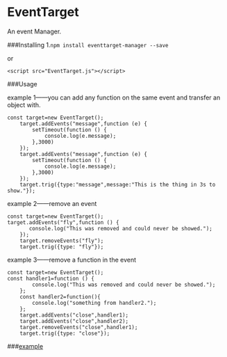 # EventTarget
An event Manager.

###Installing
1.```npm install eventtarget-manager --save```

or

```<script src="EventTarget.js"></script>```


###Usage

example 1——you can add any function on the same event and transfer an object with.

```flow js
const target=new EventTarget();
    target.addEvents("message",function (e) {
        setTimeout(function () {
            console.log(e.message);
        },3000)
    });
    target.addEvents("message",function (e) {
        setTimeout(function () {
            console.log(e.message);
        },3000)
    });
    target.trig({type:"message",message:"This is the thing in 3s to show."});
```


example 2——remove  an event
```flow js
const target=new EventTarget();
target.addEvents("fly",function () {
       console.log("This was removed and could never be showed.");
    });
    target.removeEvents("fly");
    target.trig({type: "fly"});
```

example 3——remove a function in the event
```flow js
const target=new EventTarget();
const handler1=function () {
        console.log("This was removed and could never be showed.");
    };
    const handler2=function(){
        console.log("something from handler2.");
    };
    target.addEvents("close",handler1);
    target.addEvents("close",handler2);
    target.removeEvents("close",handler1);
    target.trig({type: "close"});   

```
   

###[example](index.html)
